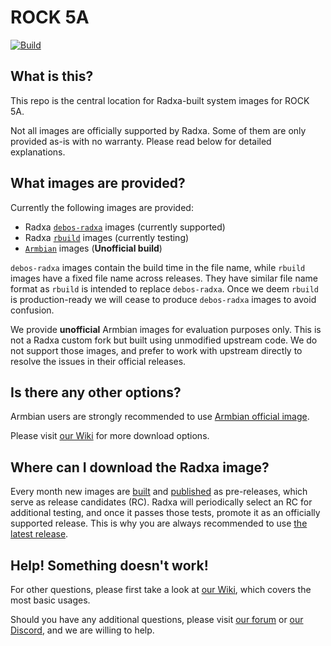 # ROCK 5A
[![Build](https://github.com/radxa-build/rock-5a/workflows/Build/badge.svg)](https://github.com/radxa-build/rock-5a/actions/workflows/build.yml)

## What is this?

This repo is the central location for Radxa-built system images for ROCK 5A.

Not all images are officially supported by Radxa. Some of them are only provided as-is with no warranty. Please read below for detailed explanations.

## What images are provided?

Currently the following images are provided:
* Radxa [`debos-radxa`](https://github.com/radxa/debos-radxa) images (currently supported)
* Radxa [`rbuild`](https://github.com/radxa-repo/rbuild) images (currently testing)
* [`Armbian`](https://github.com/armbian/build) images (**Unofficial build**)

`debos-radxa` images contain the build time in the file name, while `rbuild` images have a fixed file name across releases. They have similar file name format as `rbuild` is intended to replace `debos-radxa`. Once we deem `rbuild` is production-ready we will cease to produce `debos-radxa` images to avoid confusion.

We provide **unofficial** Armbian images for evaluation purposes only. This is not a Radxa custom fork but built using unmodified upstream code. We do not support those images, and prefer to work with upstream directly to resolve the issues in their official releases.

## Is there any other options?

Armbian users are strongly recommended to use [Armbian official image](https://www.armbian.com/rock-5a/).

Please visit [our Wiki](https://wiki.radxa.com/Rock5/downloads) for more download options.

## Where can I download the Radxa image?

Every month new images are [built](https://github.com/radxa-build/rock-5a/actions/workflows/build.yml) and [published](https://github.com/radxa-build/rock-5a/releases) as pre-releases, which serve as release candidates (RC). Radxa will periodically select an RC for additional testing, and once it passes those tests, promote it as an officially supported release. This is why you are always recommended to use [the latest release](https://github.com/radxa-build/rock-5a/releases/latest).

## Help! Something doesn't work!

For other questions, please first take a look at [our Wiki](https://wiki.radxa.com/Rock5), which covers the most basic usages.

Should you have any additional questions, please visit [our forum](https://forum.radxa.com/) or [our Discord](https://rock.sh/go), and we are willing to help.

